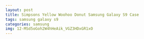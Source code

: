```yaml
---
layout: post
title: Simpsons Yellow Woohoo Donut Samsung Galaxy S9 Case
tags: samsung galaxy s9
categories: samsung
img: 12-MSd5oGoh2W4hHeAik_VGZ3HDxGR1xO
---
```

